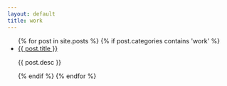```yaml
---
layout: default
title: work
---
```

<ul class="posts">
{% for post in site.posts %}
  	{% if post.categories contains 'work' %}
  <li class="post {{post.categories}}" data-title="{{post.title}}" data-url="{{post.url}}">
  	<a href="{{ post.url }}">
      <span class="post-image" style="background-image: url('{{ post.image }}')"></span>
    </a>
    <div class="post-desc">
      <a href="{{ post.url }}">{{ post.title }}</a>
      <p>{{ post.desc }}</p>
    </div>
  </li>
  {% endif %}
{% endfor %}
</ul>